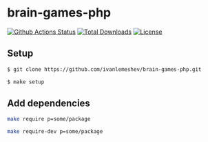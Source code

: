 # brain-games-php

[![Github Actions Status](https://github.com/ivanlemeshev/brain-games-php/workflows/PHP%20CI/badge.svg)](https://github.com/ivanlemeshev/brain-games-php/actions)
[![Total Downloads](https://poser.pugx.org/ivanlemeshev/brain-games-php/downloads)](https://packagist.org/packages/ivanlemeshev/brain-games-php)
[![License](https://poser.pugx.org/ivanlemeshev/brain-games-php/license)](https://packagist.org/packages/ivanlemeshev/brain-games-php)

## Setup

```sh
$ git clone https://github.com/ivanlemeshev/brain-games-php.git

$ make setup
```

## Add dependencies

```bash
make require p=some/package
```

```bash
make require-dev p=some/package
```
